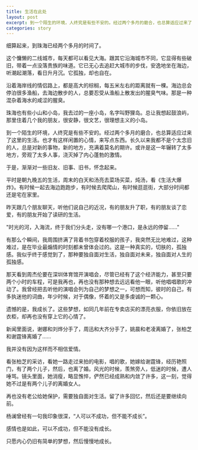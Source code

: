 ```yaml
---
title: 生活在此处
layout: post
excerpt: 到一个陌生的环境，人终究是有些不安的。经过两个多月的磨合，也总算适应过来了这里的生活。也才有这样闲置的心情，来写点东西。长久以来我都不是个太念旧的人，总是对新的事物，新的地方，充满着莫名的期许。或许是这一年辗转了太多地方，旁观了太多人事，浇灭掉了内心蓬勃的激情。
categories: story
---
```


细算起来，到珠海已经两个多月的时间了。

这个慵懒的二线城市，每天都可以看见大海。跟其它沿海城市不同，它显得有些破旧，带着一点没落贵族的味道。它已无心去追赶大城市的步伐，安逸地坐在海边，听潮起潮落，看日升月沉。它孤独，却也自在。

沿着海岸线的情侣路上，都是高大的棕榈，每五米左右的距离就有一棵。海边总会停泊很多渔船，去海边散步的人，总要忍受从渔船上散发出的腥臭气味。那是一种混杂着海水的咸涩的腥臭。

珠海也有些小山和小岛，我去过的一座小岛，名字叫野狸岛。总让我想起鼓浪屿，那里住着几个我的朋友，很安静，很文艺，很理想主义的小岛。

到一个陌生的环境，人终究是有些不安的。经过两个多月的磨合，也总算适应过来了这里的生活。也才有这样闲置的心情，来写点东西。长久以来我都不是个太念旧的人，总是对新的事物，新的地方，充满着莫名的期许。或许是这一年辗转了太多地方，旁观了太多人事，浇灭掉了内心蓬勃的激情。

于是，渐渐对一些旧友、旧事、旧书，怀念起来。

平时是朝九晚五的生活，周末的白天和汤亮去菜场买菜，炖汤，看《生活大爆炸》。有时候一起去海边跑跑步，有时候去爬爬山，有时候逛逛街，大部分时间都还是宅在家里。

昨天跟几个朋友聊天，听他们说自己的近况，有的朋友升了职，有的朋友谈了恋爱，有的朋友开始了读研的生活。

"时光的河，入海流，终于我们分头走，没有哪一个港口，是永远的停留……"

有那么个瞬间，我周围挤满了背着书包穿着校服的孩子，我突然无比地难过，这种难过，是在毕业最煽情的时刻都未曾体会过的。这是一种真实的，切肤的，孤独感。我似乎终于感觉到了，那种要独自面对生活，独自面对未来，独自面对人生的孤独感。

那天看到周杰伦要在深圳体育馆开演唱会，尽管已经有了这个经济能力，甚至只要两个小时的车程，可是我再也，再也没有那种想去远远看他一眼，听他唱唱歌的冲动了。我曾经把去听他的演唱会列为自己的梦想之一，可想而知，彼时的自己，有多执迷他的词曲，年少时候，对于偶像，怀着的又是多虔诚的一颗心。

遗憾的是，我成长了。这些梦想，如同几年前在专卖店买的漂亮衣服，你依旧放在衣柜，却再也没有穿上它的心情了。

新闻里面说，谢娜和刘烨分手了，周迅和大齐分手了，姚晨和老凌离婚了，张柏芝和谢霆锋离婚了……

我并没有因为这样而不相信爱情。

看张柏芝的采访，看她一路走过来拍的电影，唱的歌，她嫁给谢霆锋，经历艳照门，有了两个儿子，然后，也离了婚。风光的时候，羡煞旁人，低迷的时候，遭人唾骂。镜头里面，她消瘦，略显憔悴，俨然已经成熟和内敛了许多，这一刻，觉得她不过是有两个儿子的离婚女人。

再也没有老公给她保护，需要独自面对生活。留了许多回忆，然后还是要继续向前。

杨澜曾经有一句我印象很深，“人可以不成功，但不能不成长”。

感情也是如此，可以不成功，但不能没有成长。

只愿内心仍旧有简单的梦想，然后慢慢地成长。


